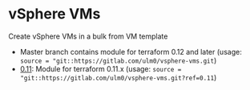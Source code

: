 # vSphere VMs

Create vSphere VMs in a bulk from VM template

- Master branch contains module for terraform 0.12 and later (usage: `source = "git::https://gitlab.com/ulm0/vsphere-vms.git`)
- [0.11](https://gitlab.com/ulm0/vsphere-vms/tags/0.11): Module for terraform 0.11.x (usage: `source = "git::https://gitlab.com/ulm0/vsphere-vms.git?ref=0.11`)
